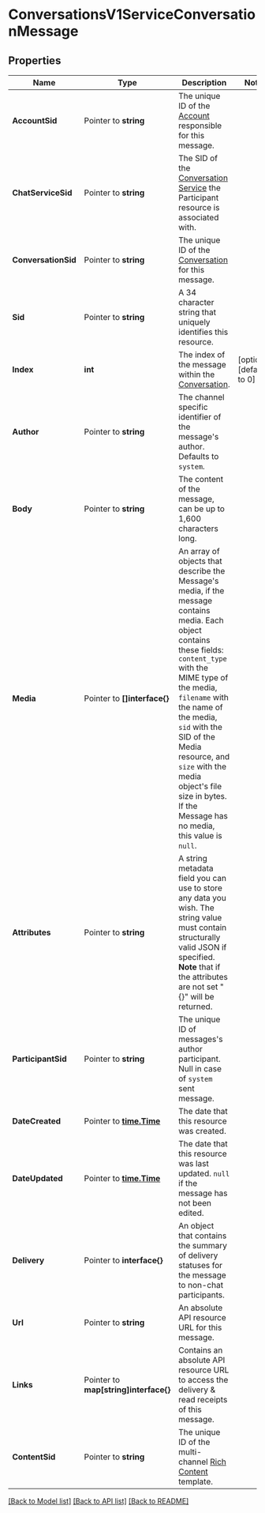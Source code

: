 # ConversationsV1ServiceConversationMessage

## Properties

Name | Type | Description | Notes
------------ | ------------- | ------------- | -------------
**AccountSid** | Pointer to **string** | The unique ID of the [Account](https://www.twilio.com/docs/iam/api/account) responsible for this message. |
**ChatServiceSid** | Pointer to **string** | The SID of the [Conversation Service](https://www.twilio.com/docs/conversations/api/service-resource) the Participant resource is associated with. |
**ConversationSid** | Pointer to **string** | The unique ID of the [Conversation](https://www.twilio.com/docs/conversations/api/conversation-resource) for this message. |
**Sid** | Pointer to **string** | A 34 character string that uniquely identifies this resource. |
**Index** | **int** | The index of the message within the [Conversation](https://www.twilio.com/docs/conversations/api/conversation-resource). |[optional] [default to 0]
**Author** | Pointer to **string** | The channel specific identifier of the message's author. Defaults to `system`. |
**Body** | Pointer to **string** | The content of the message, can be up to 1,600 characters long. |
**Media** | Pointer to **[]interface{}** | An array of objects that describe the Message's media, if the message contains media. Each object contains these fields: `content_type` with the MIME type of the media, `filename` with the name of the media, `sid` with the SID of the Media resource, and `size` with the media object's file size in bytes. If the Message has no media, this value is `null`. |
**Attributes** | Pointer to **string** | A string metadata field you can use to store any data you wish. The string value must contain structurally valid JSON if specified.  **Note** that if the attributes are not set \"{}\" will be returned. |
**ParticipantSid** | Pointer to **string** | The unique ID of messages's author participant. Null in case of `system` sent message. |
**DateCreated** | Pointer to [**time.Time**](time.Time.md) | The date that this resource was created. |
**DateUpdated** | Pointer to [**time.Time**](time.Time.md) | The date that this resource was last updated. `null` if the message has not been edited. |
**Delivery** | Pointer to **interface{}** | An object that contains the summary of delivery statuses for the message to non-chat participants. |
**Url** | Pointer to **string** | An absolute API resource URL for this message. |
**Links** | Pointer to **map[string]interface{}** | Contains an absolute API resource URL to access the delivery & read receipts of this message. |
**ContentSid** | Pointer to **string** | The unique ID of the multi-channel [Rich Content](https://www.twilio.com/docs/content) template. |

[[Back to Model list]](../README.md#documentation-for-models) [[Back to API list]](../README.md#documentation-for-api-endpoints) [[Back to README]](../README.md)


